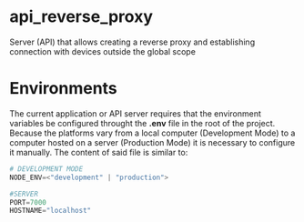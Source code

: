 # api_reverse_proxy

Server (API) that allows creating a reverse proxy and establishing connection with devices outside the global scope

# Environments

The current application or API server requires that the environment variables be configured throught the **.env** file in the root of the project. Because the platforms vary from a local computer (Development Mode) to a computer hosted on a server (Production Mode) it is necessary to configure it manually. The content of said file is similar to:

```py
# DEVELOPMENT MODE
NODE_ENV=<"development" | "production">

#SERVER
PORT=7000
HOSTNAME="localhost"
```